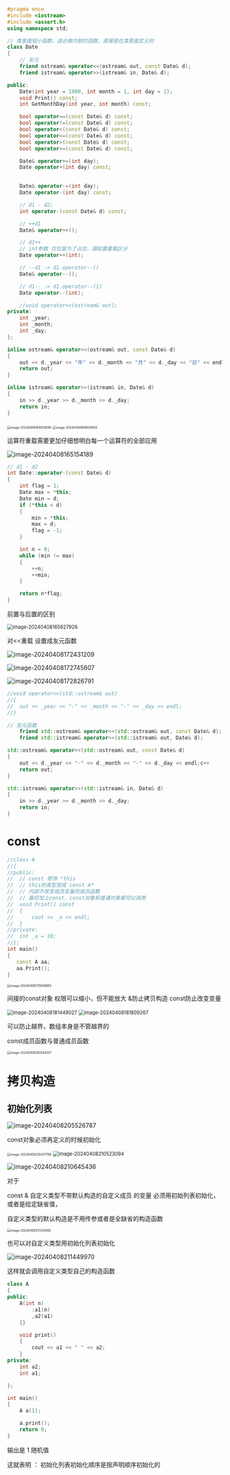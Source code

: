 ```c++
#pragma once
#include <iostream>
#include <assert.h>
using namespace std;

// 类里面短小函数，适合做内联的函数，直接是在类里面定义的
class Date
{
	// 友元
	friend ostream& operator<<(ostream& out, const Date& d);
	friend istream& operator>>(istream& in, Date& d);

public:
	Date(int year = 1900, int month = 1, int day = 1);
	void Print() const;
	int GetMonthDay(int year, int month) const;

	bool operator==(const Date& d) const;
	bool operator!=(const Date& d) const;
	bool operator<(const Date& d) const;
	bool operator<=(const Date& d) const;
	bool operator>(const Date& d) const;
	bool operator>=(const Date& d) const;

	Date& operator+=(int day);
	Date operator+(int day) const;

	
	Date& operator-=(int day);
	Date operator-(int day) const;

	// d1 - d2;
	int operator-(const Date& d) const;

	// ++d1
	Date& operator++();

	// d1++
	// int参数 仅仅是为了占位，跟前置重载区分
	Date operator++(int);

	// --d1 -> d1.operator--()
	Date& operator--();

	// d1-- -> d1.operator--(1)
	Date operator--(int);

	//void operator<<(ostream& out);
private:
	int _year;
	int _month;
	int _day;
};

inline ostream& operator<<(ostream& out, const Date& d)
{
	out << d._year << "年" << d._month << "月" << d._day << "日" << endl;
	return out;
}

inline istream& operator>>(istream& in, Date& d)
{
	in >> d._year >> d._month >> d._day;
	return in;
}
```

<img src="picture/image-20240408164812699.png" alt="image-20240408164812699" style="zoom:50%;" />

<img src="picture/image-20240408164838934.png" alt="image-20240408164838934" style="zoom:50%;" />

运算符重载需要更加仔细想明白每一个运算符的全部应用

![image-20240408165154189](picture/image-20240408165154189.png)

```c++
// d1 - d2
int Date::operator-(const Date& d)
{
	int flag = 1;
	Date max = *this;
	Date min = d;
	if (*this < d)
	{
		min = *this;
		max = d;
		flag = -1;
	}

	int n = 0;
	while (min != max)
	{
		++n;
		++min;
	}

	return n*flag;
}
```

前置与后置的区别

<img src="picture/image-20240408165627926.png" alt="image-20240408165627926" style="zoom:80%;" />

对<<重载  设置成友元函数

![image-20240408172431209](picture/image-20240408172431209.png)

![image-20240408172745607](picture/image-20240408172745607.png)

![image-20240408172826791](picture/image-20240408172826791.png)

```c++
//void operator<<(std::ostream& out)
//{
//	out << _year << "-" << _month << "-" << _day << endl;
//}
```



```c++
// 友元函数
	friend std::ostream& operator<<(std::ostream& out, const Date& d);
	friend std::istream& operator>>(std::istream& out, Date& d);
```



```c++
std::ostream& operator<<(std::ostream& out, const Date& d)
{
	out << d._year << "-" << d._month << "-" << d._day << endl;c++
	return out;
}

std::istream& operator>>(std::istream& in, Date& d)
{
	in >> d._year >> d._month >> d._day;
	return in;
}
```

# const

```C++
//class A
//{
//public:
//	// const 修饰 *this
//	// this的类型变成 const A*
//	// 内部不改变成员变量的成员函数
//	// 最好加上const，const对象和普通对象都可以调用
//	void Print() const
//	{
//		cout << _a << endl;
//	}
//private:
//	int _a = 10;
//};
int main()
{
   const A aa;
   aa.Print();
}
```

<img src="picture/image-20240408175848865.png" alt="image-20240408175848865" style="zoom:50%;" />

间接的const对象 权限可以缩小，但不能放大  &防止拷贝构造  const防止改变变量

<img src="picture/image-20240408181449027.png" alt="image-20240408181449027" style="zoom:80%;" />

<img src="C:\Users\30780\AppData\Roaming\Typora\typora-user-images\image-20240408181809267.png" alt="image-20240408181809267" style="zoom:80%;" />

可以防止越界，数组本身是不管越界的

const成员函数与普通成员函数

<img src="picture/image-20240408182044207.png" alt="image-20240408182044207" style="zoom:50%;" />

# 拷贝构造

## 初始化列表

![image-20240408205526787](C:\Users\30780\AppData\Roaming\Typora\typora-user-images\image-20240408205526787.png)

const对象必须再定义的时候初始化

<img src="picture/image-20240408210437769.png" alt="image-20240408210437769" style="zoom:50%;" />

<img src="picture/image-20240408210523094.png" alt="image-20240408210523094" style="zoom:80%;" />

![image-20240408210645436](picture/image-20240408210645436.png)

对于

const & 自定义类型不带默认构造的自定义成员 的变量 必须用初始列表初始化，或者是给定缺省值，

自定义类型的默认构造是不用传参或者是全缺省的构造函数

<img src="picture/image-20240408211334065.png" alt="image-20240408211334065" style="zoom:50%;" />

也可以对自定义类型用初始化列表初始化

![image-20240408211449970](picture/image-20240408211449970.png)

这样就会调用自定义类型自己的构造函数

```c++
class A
{
public:
	A(int n)
		:a1(n)
		,a2(a1)
	{}

	void print()
	{
		cout << a1 << " " << a2;
	}
private:
	int a2;
	int a1;

};

int main()
{
	A a(1);

	a.print();
	return 0;
}
```



输出是   1    随机值

这就表明 ： 初始化列表初始化顺序是按声明顺序初始化的